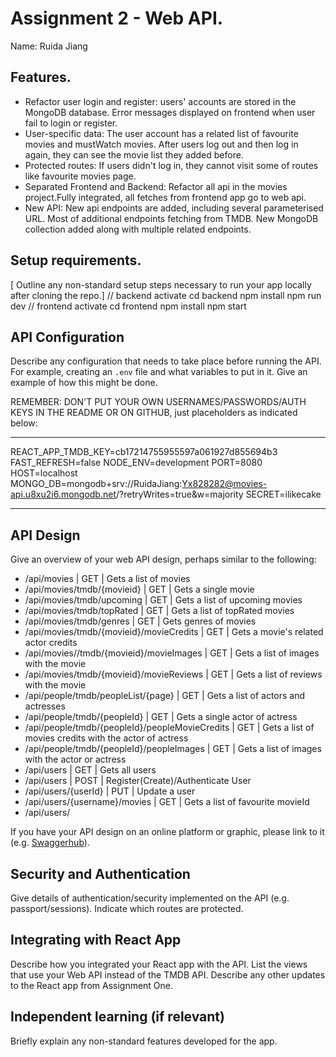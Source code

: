 # Assignment 2 - Web API.

Name: Ruida Jiang

## Features.
 
 + Refactor user login and register: users' accounts are stored in the MongoDB database. Error messages displayed on frontend when user fail to login or register.
 + User-specific data: The user account has a related list of favourite movies and mustWatch movies. After users log out and then log in again, they can see the movie list they added before.
 + Protected routes: If users didn't log in, they cannot visit some of routes like favourite movies page.
 + Separated Frontend and Backend: Refactor all api in the movies project.Fully integrated, all fetches from frontend app go to web api.
 + New API: New api endpoints are added, including several parameterised URL. Most of additional endpoints fetching from TMDB. New MongoDB collection added along with multiple related endpoints.

## Setup requirements.

[ Outline any non-standard setup steps necessary to run your app locally after cloning the repo.]
// backend activate
cd backend
npm install
npm run dev
// frontend activate
cd frontend
npm install
npm start


## API Configuration

Describe any configuration that needs to take place before running the API. For example, creating an `.env` file and what variables to put in it. Give an example of how this might be done.

REMEMBER: DON'T PUT YOUR OWN USERNAMES/PASSWORDS/AUTH KEYS IN THE README OR ON GITHUB, just placeholders as indicated below:

______________________
REACT_APP_TMDB_KEY=cb17214755955597a061927d855694b3
FAST_REFRESH=false
NODE_ENV=development
PORT=8080
HOST=localhost
MONGO_DB=mongodb+srv://RuidaJiang:Yx828282@movies-api.u8xu2i6.mongodb.net/?retryWrites=true&w=majority
SECRET=ilikecake
______________________

## API Design
Give an overview of your web API design, perhaps similar to the following: 

- /api/movies | GET | Gets a list of movies 
- /api/movies/tmdb/{movieid} | GET | Gets a single movie 
- /api/movies/tmdb/upcoming | GET | Gets a list of upcoming movies
- /api/movies/tmdb/topRated | GET | Gets a list of topRated movies
- /api/movies/tmdb/genres | GET | Gets genres of movies
- /api/movies/tmdb/{movieid}/movieCredits | GET | Gets a movie's related actor credits
- /api/movies//tmdb/{movieid}/movieImages | GET | Gets a list of images with the movie
- /api/movies/tmdb/{movieid}/movieReviews | GET | Gets a list of reviews with the movie
- /api/people/tmdb/peopleList/{page} | GET | Gets a list of actors and actresses
- /api/people/tmdb/{peopleId} | GET | Gets a single actor of actress
- /api/people/tmdb/{peopleId}/peopleMovieCredits | GET | Gets a list of movies credits with the actor of actress
- /api/people/tmdb/{peopleId}/peopleImages | GET | Gets a list of images with the actor or actress
- /api/users | GET | Gets all users
- /api/users | POST | Register(Create)/Authenticate User
- /api/users/{userId} | PUT | Update a user
- /api/users/{username}/movies | GET | Gets a list of favourite movieId
- /api/users/


If you have your API design on an online platform or graphic, please link to it (e.g. [Swaggerhub](https://app.swaggerhub.com/)).

## Security and Authentication

Give details of authentication/security implemented on the API (e.g. passport/sessions). Indicate which routes are protected.

## Integrating with React App

Describe how you integrated your React app with the API. List the views that use your Web API instead of the TMDB API. Describe any other updates to the React app from Assignment One.

## Independent learning (if relevant)

Briefly explain any non-standard features developed for the app. 
